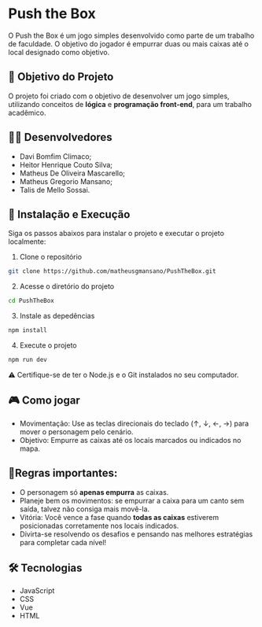 # Push the Box

O Push the Box é um jogo simples desenvolvido como parte de um trabalho de faculdade. O objetivo do jogador é empurrar duas ou mais caixas até o local designado como objetivo.

## 🎯 Objetivo do Projeto

O projeto foi criado com o objetivo de desenvolver um jogo simples, utilizando conceitos de **lógica** e **programação front-end**, para um trabalho acadêmico.

## 👨‍💻 Desenvolvedores
- Davi Bomfim Climaco;
- Heitor Henrique Couto Silva;
- Matheus De Oliveira Mascarello;
- Matheus Gregorio Mansano;
- Talis de Mello Sossai.

## 🚀 Instalação e Execução

Siga os passos abaixos para instalar o projeto e executar o projeto localmente:

1. Clone o repositório
```sh
git clone https://github.com/matheusgmansano/PushTheBox.git
```

2. Acesse o diretório do projeto
```sh
cd PushTheBox
```

3. Instale as depedências
```sh
npm install
```

4. Execute o projeto
```sh
npm run dev
```
⚠️ Certifique-se de ter o Node.js e o Git instalados no seu computador.

## 🎮 Como jogar

  - Movimentação: Use as teclas direcionais do teclado (↑, ↓, ←, →) para mover o personagem pelo cenário.
  - Objetivo: Empurre as caixas até os locais marcados ou indicados no mapa.

## 🧠Regras importantes:

  - O personagem só **apenas empurra** as caixas.
  - Planeje bem os movimentos: se empurrar a caixa para um canto sem saída, talvez não consiga mais movê-la.
  - Vitória: Você vence a fase quando **todas as caixas** estiverem posicionadas corretamente nos locais indicados.
  - Divirta-se resolvendo os desafios e pensando nas melhores estratégias para completar cada nível!

## 🛠️ Tecnologias

  - JavaScript
  - CSS
  - Vue
  - HTML
  
